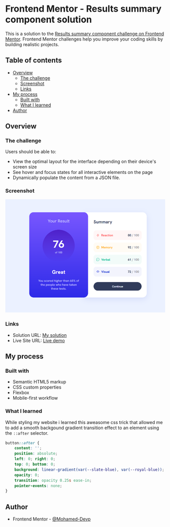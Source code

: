 # Frontend Mentor - Results summary component solution

This is a solution to the [Results summary component challenge on Frontend Mentor](https://www.frontendmentor.io/challenges/results-summary-component-CE_K6s0maV). Frontend Mentor challenges help you improve your coding skills by building realistic projects. 

## Table of contents

- [Overview](#overview)
  - [The challenge](#the-challenge)
  - [Screenshot](#screenshot)
  - [Links](#links)
- [My process](#my-process)
  - [Built with](#built-with)
  - [What I learned](#what-i-learned)
- [Author](#author)

## Overview

### The challenge

Users should be able to:

- View the optimal layout for the interface depending on their device's screen size
- See hover and focus states for all interactive elements on the page
- Dynamically populate the content from a JSON file.

### Screenshot

![Demo screenshot](screenshot.png)

### Links

- Solution URL: [My solution](https://www.frontendmentor.io/solutions/responsive-results-summary-component-3q32PNzH64)
- Live Site URL: [Live demo](https://mohamed-devp.github.io/results-summary-component/)

## My process

### Built with

- Semantic HTML5 markup
- CSS custom properties
- Flexbox
- Mobile-first workflow

### What I learned

While styling my website i learned this aweasome css trick that allowed me to add a smooth backgound gradient transition effect to an element using the ```::after``` selector.

```css
button::after {
    content: '';
    position: absolute;
    left: 0; right: 0;
    top: 0; bottom: 0;
    background: linear-gradient(var(--slate-blue), var(--royal-blue));
    opacity: 0;
    transition: opacity 0.25s ease-in;
    pointer-events: none;
}
```

## Author

- Frontend Mentor - [@Mohamed-Devp](https://www.frontendmentor.io/profile/Mohamed-Devp)
